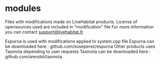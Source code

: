 # modules

Files with modifications made on LiveHabitat products.
License of opensources used are included in "modification" file
For more information you can contact support@livehabitat.fr

Espurna is used with modifications applied to system.cpp file
Espurna can be downloaded here : github.com/xoseperez/espurna
Other products uses Tasmota depending to user requests
Tasmota can be downloaded here : github.com/arendst/tasmota
